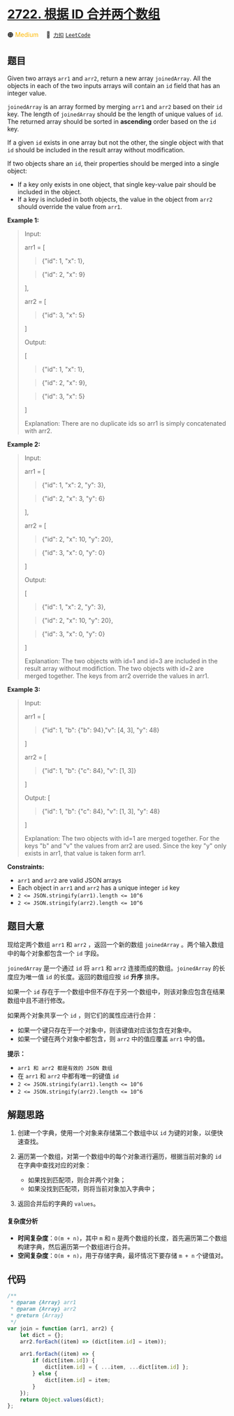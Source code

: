 # [2722. 根据 ID 合并两个数组](https://2xiao.github.io/leetcode-js/problem/2722.html)

🟠 <font color=#ffb800>Medium</font>&emsp; 🔗&ensp;[`力扣`](https://leetcode.cn/problems/join-two-arrays-by-id) [`LeetCode`](https://leetcode.com/problems/join-two-arrays-by-id)

## 题目

Given two arrays `arr1` and `arr2`, return a new array `joinedArray`. All the
objects in each of the two inputs arrays will contain an `id` field that has
an integer value.

`joinedArray` is an array formed by merging `arr1` and `arr2` based on their
`id` key. The length of `joinedArray` should be the length of unique values of
`id`. The returned array should be sorted in **ascending** order based on the
`id` key.

If a given `id` exists in one array but not the other, the single object with
that `id` should be included in the result array without modification.

If two objects share an `id`, their properties should be merged into a single
object:

- If a key only exists in one object, that single key-value pair should be included in the object.
- If a key is included in both objects, the value in the object from `arr2` should override the value from `arr1`.

**Example 1:**

> Input:
>
> arr1 = [
>
> > {"id": 1, "x": 1},
>
> > {"id": 2, "x": 9}
>
> ],
>
> arr2 = [
>
> > {"id": 3, "x": 5}
>
> ]
>
> Output:
>
> [
>
> > {"id": 1, "x": 1},
>
> > {"id": 2, "x": 9},
>
> > {"id": 3, "x": 5}
>
> ]
>
> Explanation: There are no duplicate ids so arr1 is simply concatenated with arr2.

**Example 2:**

> Input:
>
> arr1 = [
>
> > {"id": 1, "x": 2, "y": 3},
>
> > {"id": 2, "x": 3, "y": 6}
>
> ],
>
> arr2 = [
>
> > {"id": 2, "x": 10, "y": 20},
>
> > {"id": 3, "x": 0, "y": 0}
>
> ]
>
> Output:
>
> [
>
> > {"id": 1, "x": 2, "y": 3},
>
> > {"id": 2, "x": 10, "y": 20},
>
> > {"id": 3, "x": 0, "y": 0}
>
> ]
>
> Explanation: The two objects with id=1 and id=3 are included in the result array without modifiction. The two objects with id=2 are merged together. The keys from arr2 override the values in arr1.

**Example 3:**

> Input:
>
> arr1 = [
>
> > {"id": 1, "b": {"b": 94},"v": [4, 3], "y": 48}
>
> ]
>
> arr2 = [
>
> > {"id": 1, "b": {"c": 84}, "v": [1, 3]}
>
> ]
>
> Output: [
>
> > {"id": 1, "b": {"c": 84}, "v": [1, 3], "y": 48}
>
> ]
>
> Explanation: The two objects with id=1 are merged together. For the keys "b" and "v" the values from arr2 are used. Since the key "y" only exists in arr1, that value is taken form arr1.

**Constraints:**

- `arr1` and `arr2` are valid JSON arrays
- Each object in `arr1` and `arr2` has a unique integer `id` key
- `2 <= JSON.stringify(arr1).length <= 10^6`
- `2 <= JSON.stringify(arr2).length <= 10^6`

## 题目大意

现给定两个数组 `arr1` 和 `arr2` ，返回一个新的数组 `joinedArray` 。两个输入数组中的每个对象都包含一个 `id` 字段。

`joinedArray` 是一个通过 `id` 将 `arr1` 和 `arr2` 连接而成的数组。`joinedArray` 的长度应为唯一值 `id`
的长度。返回的数组应按 `id` **升序** 排序。

如果一个 `id` 存在于一个数组中但不存在于另一个数组中，则该对象应包含在结果数组中且不进行修改。

如果两个对象共享一个 `id` ，则它们的属性应进行合并：

- 如果一个键只存在于一个对象中，则该键值对应该包含在对象中。
- 如果一个键在两个对象中都包含，则 `arr2` 中的值应覆盖 `arr1` 中的值。

**提示：**

- `arr1 和 arr2 都是有效的 JSON 数组`
- 在 `arr1` 和 `arr2` 中都有唯一的键值 `id`
- `2 <= JSON.stringify(arr1).length <= 10^6`
- `2 <= JSON.stringify(arr2).length <= 10^6`

## 解题思路

1. 创建一个字典，使用一个对象来存储第二个数组中以 `id` 为键的对象，以便快速查找。
2. 遍历第一个数组，对第一个数组中的每个对象进行遍历，根据当前对象的 `id` 在字典中查找对应的对象：

   - 如果找到匹配项，则合并两个对象；
   - 如果没找到匹配项，则将当前对象加入字典中；

3. 返回合并后的字典的 `values`。

#### 复杂度分析

- **时间复杂度**：`O(m + n)`，其中 `m` 和 `n` 是两个数组的长度，首先遍历第二个数组构建字典，然后遍历第一个数组进行合并。
- **空间复杂度**：`O(m + n)`，用于存储字典，最坏情况下要存储 `m + n` 个键值对。

## 代码

```javascript
/**
 * @param {Array} arr1
 * @param {Array} arr2
 * @return {Array}
 */
var join = function (arr1, arr2) {
	let dict = {};
	arr2.forEach((item) => (dict[item.id] = item));

	arr1.forEach((item) => {
		if (dict[item.id]) {
			dict[item.id] = { ...item, ...dict[item.id] };
		} else {
			dict[item.id] = item;
		}
	});
	return Object.values(dict);
};
```
